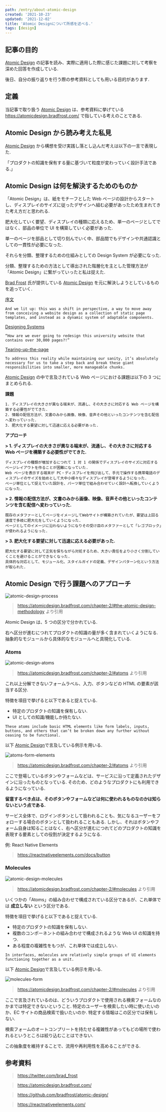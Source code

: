 ```yaml
---
path: /entry/about-atomic-design
created: '2021-10-23'
updated: '2021-12-02'
title: 'Atomic Designについて所感を述べる.'
tags: [design]
---
```


## 記事の目的

[Atomic Design](https://atomicdesign.bradfrost.com/) の記事を読み、実際に適用した際に感じた課題に対して考察を深めた回答を作成している.

後日、自分の振り返りを行う際の参考資料としても用いる目的があります.

## 定義

当記事で取り扱う [Atomic Design](https://atomicdesign.bradfrost.com/) は、参考資料に挙げている https://atomicdesign.bradfrost.com/ で指している考えのことである.

## Atomic Design から読み考えた私見

[Atomic Design](https://atomicdesign.bradfrost.com/) から構想を受け実践し落とし込んだ考えは以下の一言で表現した.

「プロダクトの知識を保有する量に基づいて粒度が変わっていく設計手法である.」

## Atomic Design は何を解決するためのものか

「Atomic Design」は、紙をモチーフとした Web ページの設計からスタートし、ディスプレイのサイズに従ったデザインへ組む必要があったため生まれてきた考え方だと思われる.

肥大化していく要望、ディスプレイの種類に応えるため、単一のページとしてではなく、部品の単位で UI を構築していく必要があった.

単一のページを部品として切り刻んでいく中、部品間でもデザインや共通認識としての一貫性が必要になった.

それらを分類、整理するための仕組みとしての Design System が必要になった.

分類、整理するための方法として導出された階層化を主とした管理方法が「Atomic Design」に繋がっていったと私は捉えた.

[Brad Frost](https://twitter.com/brad_frost) 氏が提供している [Atomic Design](https://atomicdesign.bradfrost.com/) を元に解決しようとしているものを追っていく.

[序文](https://atomicdesign.bradfrost.com/foreword/)

```
And we lit up: this was a shift in perspective, a way to move away from conceiving a website design as a collection of static page templates, and instead as a dynamic system of adaptable components.
```

[Designing Systems](https://atomicdesign.bradfrost.com/chapter-1/)

```
“How are we ever going to redesign this university website that contains over 30,000 pages?!”
```

[Tearing-up-the-page](https://atomicdesign.bradfrost.com/chapter-1/#tearing-up-the-page)

```
To address this reality while maintaining our sanity, it’s absolutely necessary for us to take a step back and break these giant responsibilities into smaller, more manageable chunks.
```

[Atomic Design](https://atomicdesign.bradfrost.com/) の中で言及されている Web ページにおける課題は以下の 3 つにまとめられる.

**課題**

```
1. ディスプレイの大きさが異なる端末が、流通し、その大きさに対応する Web ページを構築する必要性がでてきた.
2. 情報の配信方法が、文書のみから画像、映像、音声その他といったコンテンツを含む配信へ変わっていった.
3. 肥大化する要望に対して迅速に応える必要があった.
```

**アプローチ**

**> 1. ディスプレイの大きさが異なる端末が、流通し、その大きさに対応する Web ページを構築する必要性がでてきた.**

```
ディスプレイの種類が増加するにつれて 1 対 1 の関係でディスプレイのサイズに対応するページレイアウトを作ることが困難になっていた.
Web ページを表示する端末が PC・ディスプレイを飛び出して、手元で操作する携帯電話のディスプレイのサイズを始めとして大中小様々なディスプレイが登場するようになった.
ページ単位として捉えていた設計を、パーツ単位で組み合わせていく設計へ転換していくようになった.
```

**> 2. 情報の配信方法が、文書のみから画像、映像、音声その他といったコンテンツを含む配信へ変わっていった.**

```
既存のメタファーとしてページをイメージしてWebサイトが構築されていたが、要望は上回る速度で多岐に肥大化をしていくようになった.
ページとしてのイメージに沿わないようになりその受け皿のメタファーとして「レゴブロック」が使われるようになった.
```

**> 3. 肥大化する要望に対して迅速に応える必要があった.**

```
肥大化する要望に対して正気を保ちながら対処するため、大きい責任をより小さく分割していくことを避けることができなくなった.
具体的な対応として、モジュール化、スタイルガイドの定義、デザインパターン化という方法が取られた.
```

## Atomic Design で行う課題へのアプローチ

![atomic-design-process](./atomic-design-process.png)

> https://atomicdesign.bradfrost.com/chapter-2/#the-atomic-design-methodology より引用

Atomic Design は、5 つの区分で分かれている.

右へ区分が進むにつれてプロダクトの知識の量が多く含まれていくようになる.
抽象的なモジュールから具体的なモジュールへと具現化している.

### Atoms

![atomic-design-atoms](./atomic-design-atoms.png)

> https://atomicdesign.bradfrost.com/chapter-2/#atoms より引用

これ以上分解できないフォームラベル、入力、ボタンなどの HTML の要素が該当する区分.

特徴を項目で挙げると以下であると捉えている.

- 特定のプロダクトの知識を保有しない.
- UI としての知識/機能しか持たない.

```
These atoms include basic HTML elements like form labels, inputs, buttons, and others that can’t be broken down any further without ceasing to be functional.
```

以下 [Atomic Design](https://atomicdesign.bradfrost.com/)で言及している例示を用いる.

![atoms-form-elements](./atoms-form-elements.png)

> https://atomicdesign.bradfrost.com/chapter-2/#atoms より引用

ここで登場しているボタンやフォームなどは、サービスに沿って定義されたデザインに沿ったものとなっている.
そのため、どのようなプロダクトにも利用できるようになっている.

**留意するべき点は、そのボタンやフォームなどは何に使われるものなのかは知らないという点である.**

サービス全体で、ログインボタンとして扱われることも、気になるユーザーをフォローする場合のボタンとして扱われることもある.
しかし、それはボタンやフォーム自身は知ることはなく、右へ区分が進むにつれてどのプロダクトの知識を表現する要素としての役割が決定するようになる.

例: React Native Elements

> https://reactnativeelements.com/docs/button

### Molecules

![atomic-design-molecules](./atomic-design-molecules.png)

> https://atomicdesign.bradfrost.com/chapter-2/#molecules より引用

いくつかの「Atoms」の組み合わせで構成されている区分であるが、これ単体では **成立しない** という区分である.

特徴を項目で挙げると以下であると捉えている.

- 特定のプロダクトの知識を保有しない.
- 複数のコンポーネントの組み合わせで構成されるような Web UI の知識を持つ.
- ある程度の複雑性をもつが、これ単体では成立しない.

```
In interfaces, molecules are relatively simple groups of UI elements functioning together as a unit.
```

以下 [Atomic Design](https://atomicdesign.bradfrost.com/)で言及している例示を用いる.

![molecules-form](./molecule-search-form.png)

> https://atomicdesign.bradfrost.com/chapter-2/#molecules より引用

ここで言及されているのは、どういうプロダクトで使用される検索フォームなのかまでは特定できないということ.
特定のユーザーを検索したい時に使いたいのか、EC サイトの商品検索で扱いたいのか. 特定する情報はこの区分では保有しない.

検索フォームのオートコンプリートを持たせる複雑性があってもどの場所で使われるというところは絞り込むことはできない.

この抽象度を維持することで、流用や再利用性を高めることができる.

## 参考資料

> https://twitter.com/brad_frost

> https://atomicdesign.bradfrost.com/

> https://github.com/bradfrost/atomic-design/

> https://reactnativeelements.com/
